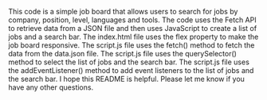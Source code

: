 This code is a simple job board that allows users to search for jobs by company, position, level, languages and tools. The code uses the Fetch API to retrieve data from a JSON file and then uses JavaScript to create a list of jobs and a search bar.
The index.html file uses the flex property to make the job board responsive.
The script.js file uses the fetch() method to fetch the data from the data.json file.
The script.js file uses the querySelector() method to select the list of jobs and the search bar.
The script.js file uses the addEventListener() method to add event listeners to the list of jobs and the search bar.
I hope this README is helpful. Please let me know if you have any other questions.
